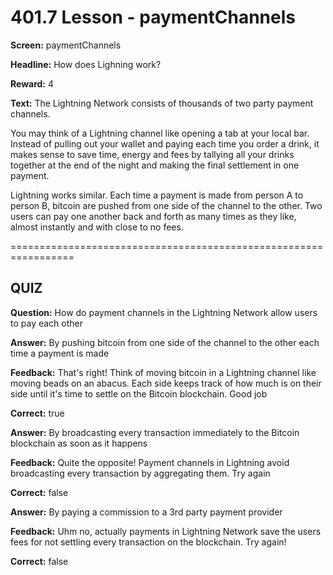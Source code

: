 # 401.7 Lesson - paymentChannels

**Screen:** paymentChannels

**Headline:** How does Lighning work?

**Reward:** 4

**Text:** The Lightning Network consists of thousands of two party payment channels.

You may think of a Lightning channel like opening a tab at your local bar. Instead of pulling out your wallet and paying each time you order a drink, it makes sense to save time, energy and fees by tallying all your drinks together at the end of the night and making the final settlement in one payment.

Lightning works similar. Each time a payment is made from person A to person B, bitcoin are pushed from one side of the channel to the other. Two users can pay one another back and forth as many times as they like, almost instantly and with close to no fees.


=================================================================

## QUIZ

**Question:** How do payment channels in the Lightning Network allow users to pay each other


**Answer:** By pushing bitcoin from one side of the channel to the other each time a payment is made

**Feedback:** That&#x27;s right! Think of moving bitcoin in a Lightning channel like moving beads on an abacus. Each side keeps track of how much is on their side until it&#x27;s time to settle on the Bitcoin blockchain. Good job

**Correct:** true

**Answer:** By broadcasting every transaction immediately to the Bitcoin blockchain as soon as it happens

**Feedback:** Quite the opposite! Payment channels in Lightning avoid broadcasting every transaction by aggregating them. Try again

**Correct:** false

**Answer:** By paying a commission to a 3rd party payment provider

**Feedback:** Uhm no, actually payments in Lightning Network save the users fees for not settling every transaction on the blockchain. Try again!

**Correct:** false


<figure><img src="../.gitbook/assets/401-07.png" alt=""><figcaption></figcaption></figure>

